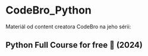 # CodeBro_Python
Materiál od content creatora CodeBro na jeho sérii: 
## Python Full Course for free 🐍 (2024)
